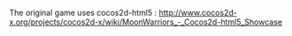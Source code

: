The original game uses cocos2d-html5 : http://www.cocos2d-x.org/projects/cocos2d-x/wiki/MoonWarriors_-_Cocos2d-html5_Showcase 
 